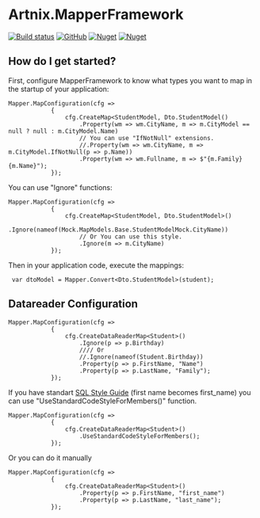 # Artnix.MapperFramework
[![Build status](https://dev.azure.com/art-nix/MapperFramework/_apis/build/status/Build%2C%20Pack%20and%20Push-CI)](https://dev.azure.com/art-nix/MapperFramework/_build/latest?definitionId=2)
[![GitHub](https://img.shields.io/github/license/arttonoyan/mapper.svg)](https://github.com/arttonoyan/Mapper/blob/master/LICENSE)
[![Nuget](https://img.shields.io/nuget/v/Artnix.MapperFramework.svg)](https://www.nuget.org/packages/Artnix.MapperFramework/)
[![Nuget](https://img.shields.io/nuget/dt/Artnix.MapperFramework.svg)](https://www.nuget.org/packages/Artnix.MapperFramework/)

## How do I get started?
First, configure MapperFramework to know what types you want to map in the startup of your application:
```
Mapper.MapConfiguration(cfg =>
            {
                cfg.CreateMap<StudentModel, Dto.StudentModel()
                    .Property(wm => wm.CityName, m => m.CityModel == null ? null : m.CityModel.Name)
                    // You can use "IfNotNull" extensions.
                    //.Property(wm => wm.CityName, m => m.CityModel.IfNotNull(p => p.Name))
                    .Property(wm => wm.Fullname, m => $"{m.Family} {m.Name}");
            });
```
            
You can use "Ignore" functions:
```
Mapper.MapConfiguration(cfg =>
            {
                cfg.CreateMap<StudentModel, Dto.StudentModel>()
                    .Ignore(nameof(Mock.MapModels.Base.StudentModelMock.CityName))
                    // Or You can use this style.
                    .Ignore(m => m.CityName)
            });
```
Then in your application code, execute the mappings:
```
 var dtoModel = Mapper.Convert<Dto.StudentModel>(student);
 ```
## Datareader Configuration

```
Mapper.MapConfiguration(cfg =>
            {
                cfg.CreateDataReaderMap<Student>()
                    .Ignore(p => p.Birthday)
                    //// Or
                    //.Ignore(nameof(Student.Birthday))
                    .Property(p => p.FirstName, "Name")
                    .Property(p => p.LastName, "Family");
            });
```
If you have standart <a href="http://www.sqlstyle.guide/#naming-conventions">SQL Style Guide</a> (first name becomes first_name)
you can use "UseStandardCodeStyleForMembers()" function.
```
Mapper.MapConfiguration(cfg =>
            {
                cfg.CreateDataReaderMap<Student>()
                    .UseStandardCodeStyleForMembers();
            });
```

Or you can do it manually

```
Mapper.MapConfiguration(cfg =>
            {
                cfg.CreateDataReaderMap<Student>()
                    .Property(p => p.FirstName, "first_name")
                    .Property(p => p.LastName, "last_name");
            });
```

